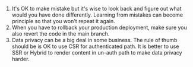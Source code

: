 1. It's OK to make mistake but it's wise to look back and figure out what would you have done differently. Learning from mistakes can become principle so that you won't repeat it again.
2. When you have to rollback your production deployment, make sure you also revert the code in the main branch.
3. Data privacy can be a big deal in some business. The rule of thumb should be is OK to use CSR for authenticated path. It is better to use SSR or Hybrid to render content in un-auth path to make data privacy harder.
